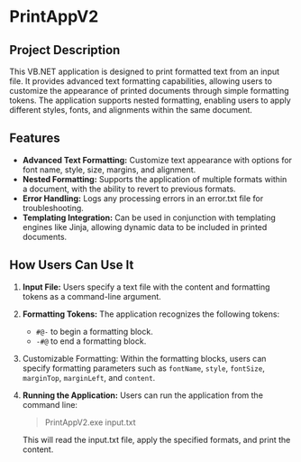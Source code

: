 # PrintAppV2

## Project Description
<p>
  This VB.NET application is designed to print formatted text from an input file. It provides advanced text formatting capabilities, allowing users to customize the appearance of printed documents through simple formatting tokens. The application supports nested formatting, enabling users to apply different styles, fonts, and alignments within the same document.

</p>

## Features

*  **Advanced Text Formatting:** Customize text appearance with options for font name, style, size, margins, and alignment.
*  **Nested Formatting:** Supports the application of multiple formats within a document, with the ability to revert to previous formats.
*  **Error Handling:** Logs any processing errors in an error.txt file for troubleshooting.
*  **Templating Integration:** Can be used in conjunction with templating engines like Jinja, allowing dynamic data to be included in printed documents.

## How Users Can Use It
1.  **Input File:** Users specify a text file with the content and formatting tokens as a command-line argument.
2.  **Formatting Tokens:** The application recognizes the following tokens:
    *  `#@-` to begin a formatting block.
    *  `-#@` to end a formatting block.
3.  Customizable Formatting: Within the formatting blocks, users can specify formatting parameters such as `fontName`, `style`, `fontSize`, `marginTop`, `marginLeft`, and `content`.
4.  **Running the Application:** Users can run the application from the command line:

    > PrintAppV2.exe input.txt
    
    This will read the input.txt file, apply the specified formats, and print the content.
